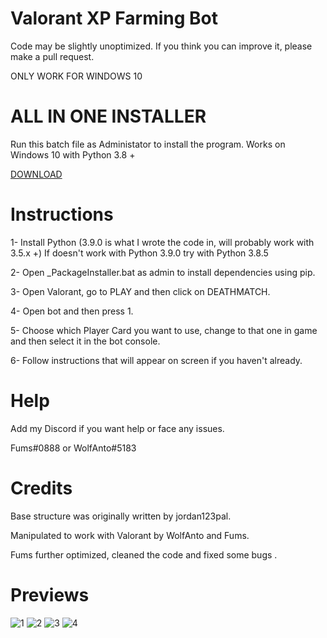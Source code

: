 # Valorant XP Farming Bot
Code may be slightly unoptimized. If you think you can improve it, please make a pull request.

ONLY WORK FOR WINDOWS 10

# ALL IN ONE INSTALLER

Run this batch file as Administator to install the program. Works on Windows 10 with Python 3.8 +

<a href="https://github.com/MrFums/ValorantBot/releases/download/AIO/ValorantXPBot_INSTALLER.bat">DOWNLOAD</a>

# Instructions

1- Install Python (3.9.0 is what I wrote the code in, will probably work with 3.5.x +)
   If doesn't work with Python 3.9.0 try with Python 3.8.5

2- Open _PackageInstaller.bat as admin to install dependencies using pip.

3- Open Valorant, go to PLAY and then click on DEATHMATCH.

4- Open bot and then press 1.

5- Choose which Player Card you want to use, change to that one in game and then select it in the bot console.

6- Follow instructions that will appear on screen if you haven't already.


# Help

Add my Discord if you want help or face any issues.

Fums#0888 or WolfAnto#5183


# Credits

Base structure was originally written by jordan123pal.

Manipulated to work with Valorant by WolfAnto and Fums.

Fums further optimized, cleaned the code and fixed some bugs .


# Previews

![1](https://cdn.discordapp.com/attachments/769626861046202429/769734968120180766/unknown.png)
![2](https://cdn.discordapp.com/attachments/769626861046202429/769735054103412746/unknown.png)
![3](https://cdn.discordapp.com/attachments/769626861046202429/769735162392870932/unknown.png)
![4](https://cdn.discordapp.com/attachments/769626861046202429/769737295938715678/unknown.png)
